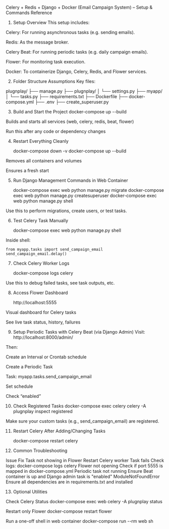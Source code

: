 Celery + Redis + Django + Docker (Email Campaign System) – Setup & Commands Reference

1. Setup Overview
This setup includes:

Celery: For running asynchronous tasks (e.g. sending emails).

Redis: As the message broker.

Celery Beat: For running periodic tasks (e.g. daily campaign emails).

Flower: For monitoring task execution.

Docker: To containerize Django, Celery, Redis, and Flower services.

2. Folder Structure Assumptions
Key files:

plugnplay/
├── manage.py
├── plugnplay/
│   └── settings.py
├── myapp/
│   └── tasks.py
├── requirements.txt
├── Dockerfile
├── docker-compose.yml
├── .env
├── create_superuser.py

3. Build and Start the Project
    docker-compose up --build

Builds and starts all services (web, celery, redis, beat, flower)

Run this after any code or dependency changes    

4. Restart Everything Cleanly

    docker-compose down -v
    docker-compose up --build

Removes all containers and volumes

Ensures a fresh start

5. Run Django Management Commands in Web Container

    docker-compose exec web python manage.py migrate
    docker-compose exec web python manage.py createsuperuser
    docker-compose exec web python manage.py shell

Use this to perform migrations, create users, or test tasks.

6. Test Celery Task Manually
    
    docker-compose exec web python manage.py shell

Inside shell:

    from myapp.tasks import send_campaign_email
    send_campaign_email.delay()

7. Check Celery Worker Logs
    
    docker-compose logs celery

Use this to debug failed tasks, see task outputs, etc.

8. Access Flower Dashboard

    http://localhost:5555

Visual dashboard for Celery tasks

See live task status, history, failures

9. Setup Periodic Tasks with Celery Beat (via Django Admin)
Visit:
    http://localhost:8000/admin/

Then:

Create an Interval or Crontab schedule

Create a Periodic Task

Task: myapp.tasks.send_campaign_email

Set schedule

Check “enabled”

10. Check Registered Tasks
    docker-compose exec celery celery -A plugnplay inspect registered

Make sure your custom tasks (e.g., send_campaign_email) are registered.

11. Restart Celery After Adding/Changing Tasks

    docker-compose restart celery

12. Common Troubleshooting

Issue	Fix
Task not showing in Flower	Restart Celery worker
Task fails	Check logs: docker-compose logs celery
Flower not opening	Check if port 5555 is mapped in docker-compose.yml
Periodic task not running	Ensure Beat container is up and Django admin task is "enabled"
ModuleNotFoundError	Ensure all dependencies are in requirements.txt and installed

13. Optional Utilities

Check Celery Status
    docker-compose exec web celery -A plugnplay status

Restart only Flower
    docker-compose restart flower

Run a one-off shell in web container
    docker-compose run --rm web sh